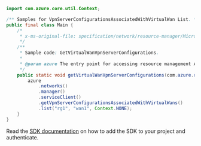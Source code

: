 ```java
import com.azure.core.util.Context;

/** Samples for VpnServerConfigurationsAssociatedWithVirtualWan List. */
public final class Main {
    /*
     * x-ms-original-file: specification/network/resource-manager/Microsoft.Network/stable/2021-05-01/examples/GetVirtualWanVpnServerConfigurations.json
     */
    /**
     * Sample code: GetVirtualWanVpnServerConfigurations.
     *
     * @param azure The entry point for accessing resource management APIs in Azure.
     */
    public static void getVirtualWanVpnServerConfigurations(com.azure.resourcemanager.AzureResourceManager azure) {
        azure
            .networks()
            .manager()
            .serviceClient()
            .getVpnServerConfigurationsAssociatedWithVirtualWans()
            .list("rg1", "wan1", Context.NONE);
    }
}
```

Read the [SDK documentation](https://github.com/Azure/azure-sdk-for-java/blob/azure-resourcemanager_2.15.0/sdk/resourcemanager/azure-resourcemanager/README.md) on how to add the SDK to your project and authenticate.
